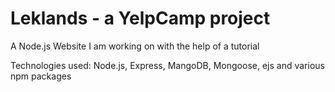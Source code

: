 # Leklands - a YelpCamp project
A Node.js Website I am working on with the help of a tutorial

Technologies used: Node.js, Express, MangoDB, Mongoose, ejs and various npm packages
